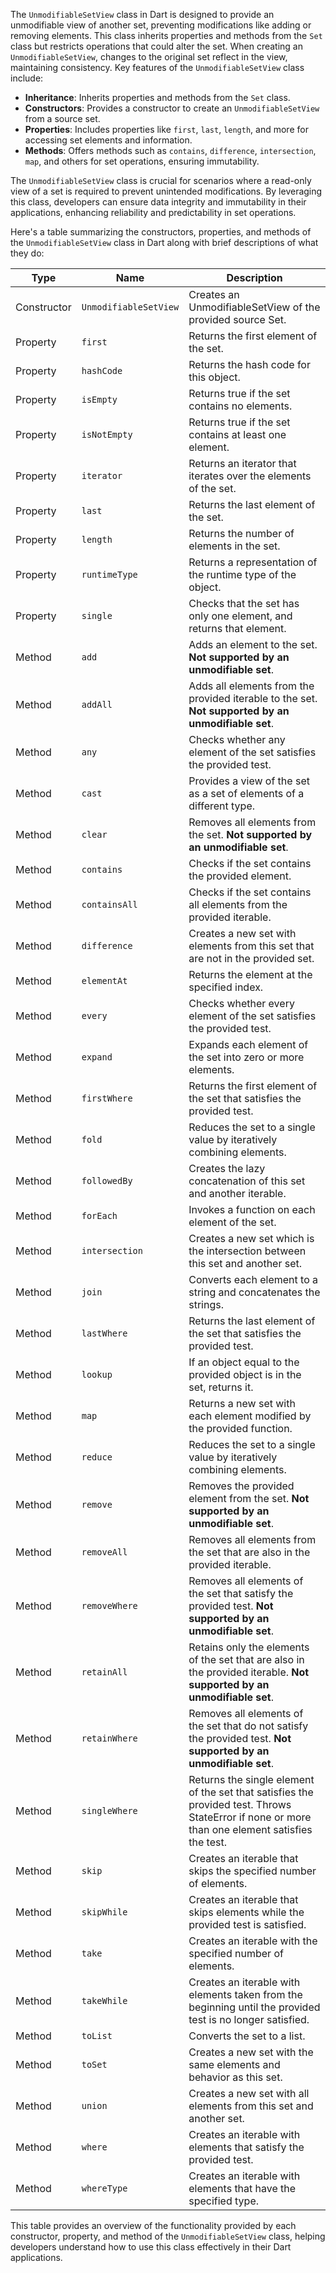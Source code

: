 The `UnmodifiableSetView` class in Dart is designed to provide an unmodifiable view of another set, preventing modifications like adding or removing elements. This class inherits properties and methods from the `Set` class but restricts operations that could alter the set. When creating an `UnmodifiableSetView`, changes to the original set reflect in the view, maintaining consistency. Key features of the `UnmodifiableSetView` class include:

- **Inheritance**: Inherits properties and methods from the `Set` class.
- **Constructors**: Provides a constructor to create an `UnmodifiableSetView` from a source set.
- **Properties**: Includes properties like `first`, `last`, `length`, and more for accessing set elements and information.
- **Methods**: Offers methods such as `contains`, `difference`, `intersection`, `map`, and others for set operations, ensuring immutability.

The `UnmodifiableSetView` class is crucial for scenarios where a read-only view of a set is required to prevent unintended modifications. By leveraging this class, developers can ensure data integrity and immutability in their applications, enhancing reliability and predictability in set operations.



Here's a table summarizing the constructors, properties, and methods of the `UnmodifiableSetView` class in Dart along with brief descriptions of what they do:

| Type        | Name                     | Description                                                                                     |
|-------------|--------------------------|-------------------------------------------------------------------------------------------------|
| Constructor | `UnmodifiableSetView`   | Creates an UnmodifiableSetView of the provided source Set.                                      |
| Property    | `first`                  | Returns the first element of the set.                                                          |
| Property    | `hashCode`               | Returns the hash code for this object.                                                         |
| Property    | `isEmpty`                | Returns true if the set contains no elements.                                                   |
| Property    | `isNotEmpty`             | Returns true if the set contains at least one element.                                          |
| Property    | `iterator`               | Returns an iterator that iterates over the elements of the set.                                  |
| Property    | `last`                   | Returns the last element of the set.                                                            |
| Property    | `length`                 | Returns the number of elements in the set.                                                      |
| Property    | `runtimeType`            | Returns a representation of the runtime type of the object.                                      |
| Property    | `single`                 | Checks that the set has only one element, and returns that element.                              |
| Method      | `add`                    | Adds an element to the set. **Not supported by an unmodifiable set**.                            |
| Method      | `addAll`                 | Adds all elements from the provided iterable to the set. **Not supported by an unmodifiable set**.|
| Method      | `any`                    | Checks whether any element of the set satisfies the provided test.                               |
| Method      | `cast`                   | Provides a view of the set as a set of elements of a different type.                              |
| Method      | `clear`                  | Removes all elements from the set. **Not supported by an unmodifiable set**.                      |
| Method      | `contains`               | Checks if the set contains the provided element.                                                 |
| Method      | `containsAll`            | Checks if the set contains all elements from the provided iterable.                               |
| Method      | `difference`             | Creates a new set with elements from this set that are not in the provided set.                   |
| Method      | `elementAt`              | Returns the element at the specified index.                                                      |
| Method      | `every`                  | Checks whether every element of the set satisfies the provided test.                              |
| Method      | `expand`                 | Expands each element of the set into zero or more elements.                                       |
| Method      | `firstWhere`             | Returns the first element of the set that satisfies the provided test.                            |
| Method      | `fold`                   | Reduces the set to a single value by iteratively combining elements.                               |
| Method      | `followedBy`             | Creates the lazy concatenation of this set and another iterable.                                   |
| Method      | `forEach`                | Invokes a function on each element of the set.                                                    |
| Method      | `intersection`           | Creates a new set which is the intersection between this set and another set.                      |
| Method      | `join`                   | Converts each element to a string and concatenates the strings.                                    |
| Method      | `lastWhere`              | Returns the last element of the set that satisfies the provided test.                              |
| Method      | `lookup`                 | If an object equal to the provided object is in the set, returns it.                               |
| Method      | `map`                    | Returns a new set with each element modified by the provided function.                             |
| Method      | `reduce`                 | Reduces the set to a single value by iteratively combining elements.                               |
| Method      | `remove`                 | Removes the provided element from the set. **Not supported by an unmodifiable set**.               |
| Method      | `removeAll`              | Removes all elements from the set that are also in the provided iterable.                          |
| Method      | `removeWhere`            | Removes all elements of the set that satisfy the provided test. **Not supported by an unmodifiable set**.|
| Method      | `retainAll`              | Retains only the elements of the set that are also in the provided iterable. **Not supported by an unmodifiable set**.|
| Method      | `retainWhere`            | Removes all elements of the set that do not satisfy the provided test. **Not supported by an unmodifiable set**.|
| Method      | `singleWhere`            | Returns the single element of the set that satisfies the provided test. Throws StateError if none or more than one element satisfies the test.|
| Method      | `skip`                   | Creates an iterable that skips the specified number of elements.                                   |
| Method      | `skipWhile`              | Creates an iterable that skips elements while the provided test is satisfied.                       |
| Method      | `take`                   | Creates an iterable with the specified number of elements.                                         |
| Method      | `takeWhile`              | Creates an iterable with elements taken from the beginning until the provided test is no longer satisfied.|
| Method      | `toList`                 | Converts the set to a list.                                                                       |
| Method      | `toSet`                  | Creates a new set with the same elements and behavior as this set.                                  |
| Method      | `union`                  | Creates a new set with all elements from this set and another set.                                  |
| Method      | `where`                  | Creates an iterable with elements that satisfy the provided test.                                   |
| Method      | `whereType`              | Creates an iterable with elements that have the specified type.                                    |

This table provides an overview of the functionality provided by each constructor, property, and method of the `UnmodifiableSetView` class, helping developers understand how to use this class effectively in their Dart applications.